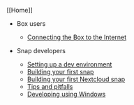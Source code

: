 [[Home]]

* Box users
	* [Connecting the Box to the Internet](Connecting-the-Box-to-the-Internet)

* Snap developers
	* [Setting up a dev environment](Creating-a-Snappy-development-environment)
	* [Building your first snap](Building-your-first-snap)
	* [Building your first Nextcloud snap](Building-your-first-Nextcloud-snap)
	* [Tips and pitfalls](Tips-and-pitfalls)
	* [Developing using Windows](Developing-using-Windows)